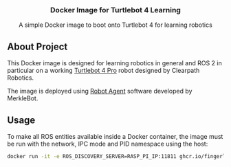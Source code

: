 <br />
<div align="center">
<h3 align="center">Docker Image for Turtlebot 4 Learning</h3>

<p align="center">
    A simple Docker image to boot onto Turtlebot 4 for learning robotics
</p>
</div>


## About Project

This Docker image is designed for learning robotics in general and ROS 2 in particular on a working [Turtlebot 4 Pro](https://clearpathrobotics.com/turtlebot-4/) robot designed by Clearpath Robotics.

The image is deployed using [Robot Agent]((https://github.com/merklebot/robot-agent)) software developed by MerkleBot.


## Usage

To make all ROS entities available inside a Docker container, the image must be run with the network, IPC mode and PID namespace using the host:

```bash
docker run -it -e ROS_DISCOVERY_SERVER=RASP_PI_IP:11811 ghcr.io/fingerling42/turtlebot4-learning-image:humble
```
